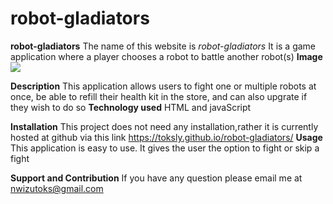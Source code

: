 # robot-gladiators
<strong>robot-gladiators</strong>
The name of this website is <i>robot-gladiators</i> It is a game application where a player chooses a robot to battle another robot(s)
<strong>Image</strong>
![](src/assets/images/readme-image.png)

<strong>Description</strong>
This application allows users to fight one or multiple robots at once, be able to refill their health kit in the store, and can also upgrate if they wish to do so
<strong>Technology used</strong>
 HTML and javaScript
 
<strong>Installation</strong>
This project does not need any installation,rather it is currently hosted at github via this link https://toksly.github.io/robot-gladiators/
<strong>Usage</strong>
This application is easy to use. It gives the user the option to fight or skip a fight

<strong>Support and Contribution</strong>
If you have any question please email me at nwizutoks@gmail.com

